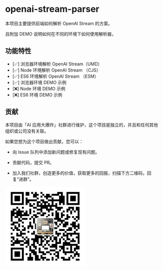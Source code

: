 # openai-stream-parser

本项目主要提供前端如何解析 OpenAI Stream 的方案。

且附加 DEMO 说明如何在不同的环境下如何使用解析器，

## 功能特性

- [✅] 浏览器环境解析 OpenAI Stream（UMD）
- [✅] Node 环境解析 OpenAI Stream （CJS）
- [✅] ES6 环境解析 OpenAI Stream （ESM）
- [✅] 浏览器环境 DEMO 示例
- [❌] Node 环境 DEMO 示例
- [❌] ES6 环境 DEMO 示例

## 贡献

本项目由「AI 应用大爆炸」社群进行维护，这个项目是独立的，并且和任何其他组织或公司没有关联。

如果您想为这个项目做出贡献，您可以：

- 向 Issue 队列中添加新问题或修复现有问题。

- 贡献代码，提交 PR。

- 加入我们社群，创造更多的价值，获取更多的回报，扫描下方二维码，回复“进群”。

![](./public/chat-group.png)
